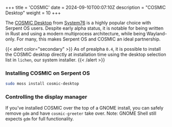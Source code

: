 +++
title = 'COSMIC'
date = 2024-09-10T00:07:10Z
description = "COSMIC Desktop"
weight = 10
+++

The [COSMIC Desktop](https://system76.com/cosmic) from [System76](https://system76.org) is a highly popular
choice with Serpent OS users. Despite early alpha status, it is notable for being written in Rust and using
a modern multiprocess architecture, while being Wayland-only. For many, this makes Serpent OS and COSMIC an
ideal partnership.

{{< alert color="secondary" >}}
As of prealpha `0.4`, it is possible to install the COSMIC desktop directly at installation time using the
desktop selection list in `lichen`, our system installer.
{{< /alert >}}

### Installing COSMIC on Serpent OS

```bash
sudo moss install cosmic-desktop
```

### Controlling the display manager

If you've installed COSMIC over the top of a GNOME install, you can safely remove `gdm` and have
`cosmic-greeter` take over. Note: GNOME Shell still expects `gdm` for full functionality.
